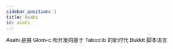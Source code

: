 ```yaml
---
sidebar_position: 1
title: Asahi
id: asahi
---
```

Asahi 是由 Glom-c 所开发的基于 Taboolib 的新时代 Bukkit 脚本语言
